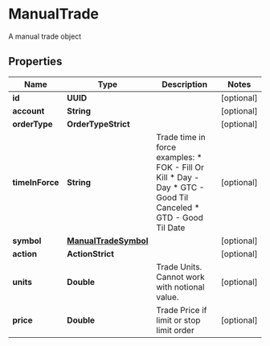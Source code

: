 

# ManualTrade

A manual trade object

## Properties

| Name | Type | Description | Notes |
|------------ | ------------- | ------------- | -------------|
|**id** | **UUID** |  |  [optional] |
|**account** | **String** |  |  [optional] |
|**orderType** | **OrderTypeStrict** |  |  [optional] |
|**timeInForce** | **String** | Trade time in force examples:   * FOK - Fill Or Kill   * Day - Day   * GTC - Good Til Canceled   * GTD - Good Til Date  |  [optional] |
|**symbol** | [**ManualTradeSymbol**](ManualTradeSymbol.md) |  |  [optional] |
|**action** | **ActionStrict** |  |  [optional] |
|**units** | **Double** | Trade Units. Cannot work with notional value. |  [optional] |
|**price** | **Double** | Trade Price if limit or stop limit order |  [optional] |



